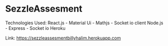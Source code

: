 # SezzleAssesment

Technologies Used:
React.js - Material Ui - Mathjs - Socket io client
Node.js - Express - Socket io
Heroku

Link: https://sezzleassesmentbillyhalim.herokuapp.com
